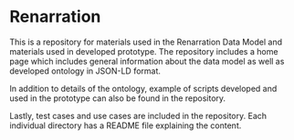 # Renarration
This is a repository for materials used in the Renarration Data Model and materials used in developed prototype. 
The repository includes a home page which includes general information about the data model as well as developed 
ontology in JSON-LD format.

In addition to details of the ontology, example of scripts developed and used in the prototype can also be found 
in the repository. 

Lastly, test cases and use cases are included in the repository. Each individual directory has a README file explaining 
the content.
